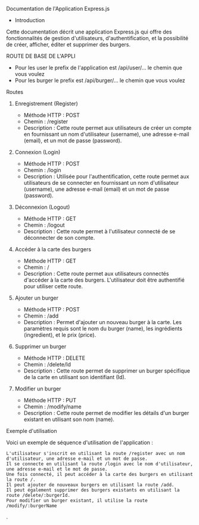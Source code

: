 Documentation de l'Application Express.js
- Introduction

Cette documentation décrit une application Express.js qui offre des fonctionnalités de gestion d'utilisateurs, d'authentification, et la possibilité de créer, afficher, éditer et supprimer des burgers.

ROUTE DE BASE DE L'APPLI

- Pour les user le prefix de l'application est /api/user/... le chemin que vous voulez
- Pour les burger le prefix est /api/burger/... le chemin que vous voulez 


Routes

1. Enregistrement (Register)
   
    - Méthode HTTP : POST
    - Chemin : /register
    - Description : Cette route permet aux utilisateurs de créer un compte en fournissant un nom d'utilisateur (username), une adresse e-mail (email), et un mot de passe (password).

3. Connexion (Login)

    - Méthode HTTP : POST
    - Chemin : /login
    - Description : Utilisée pour l'authentification, cette route permet aux utilisateurs de se connecter en fournissant un nom d'utilisateur (username), une adresse e-mail (email) et un         mot de passe (password).

4. Déconnexion (Logout)

    - Méthode HTTP : GET
    - Chemin : /logout
    - Description : Cette route permet à l'utilisateur connecté de se déconnecter de son compte.

5. Accéder à la carte des burgers

    - Méthode HTTP : GET
    - Chemin : /
    - Description : Cette route permet aux utilisateurs connectés d'accéder à la carte des burgers. L'utilisateur doit être authentifié pour utiliser cette route.

6. Ajouter un burger

    - Méthode HTTP : POST
    - Chemin : /add
    - Description : Permet d'ajouter un nouveau burger à la carte. Les paramètres requis sont le nom du burger (name), les ingrédients (ingredient), et le prix (price).

7. Supprimer un burger

    - Méthode HTTP : DELETE
    - Chemin : /delete/Id
    - Description : Cette route permet de supprimer un burger spécifique de la carte en utilisant son identifiant (Id).

8. Modifier un burger

    - Méthode HTTP : PUT
    - Chemin : /modify/name
    - Description : Cette route permet de modifier les détails d'un burger existant en utilisant son nom (name).

Exemple d'utilisation

Voici un exemple de séquence d'utilisation de l'application :

    L'utilisateur s'inscrit en utilisant la route /register avec un nom d'utilisateur, une adresse e-mail et un mot de passe.
    Il se connecte en utilisant la route /login avec le nom d'utilisateur, une adresse e-mail et le mot de passe.
    Une fois connecté, il peut accéder à la carte des burgers en utilisant la route /.
    Il peut ajouter de nouveaux burgers en utilisant la route /add.
    Il peut également supprimer des burgers existants en utilisant la route /delete/:burgerId.
    Pour modifier un burger existant, il utilise la route /modify/:burgerName
   .
